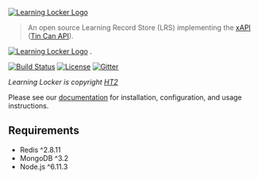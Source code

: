 [![Learning Locker Logo](https://i.imgur.com/hP1yFKL.png)](http://learninglocker.net)
> An open source Learning Record Store (LRS) implementing the [xAPI](https://github.com/adlnet/xAPI-Spec/blob/master/xAPI.md) ([Tin Can API](http://tincanapi.com/)).

[![Learning Locker Logo](https://www.ht2labs.com/wp-content/uploads/2018/12/Open-Source-Awards-GitHub.png)](http://bit.ly/LLosAwards)
.

[![Build Status](https://travis-ci.org/LearningLocker/learninglocker.svg?branch=master)](https://travis-ci.org/LearningLocker/learninglocker)
[![License](https://poser.pugx.org/learninglocker/learninglocker/license.svg)](http://opensource.org/licenses/GPL-3.0)
[![Gitter](https://badges.gitter.im/Join%20Chat.svg)](https://gitter.im/LearningLocker/learninglocker?utm_source=badge&utm_medium=badge&utm_campaign=pr-badge&utm_content=badge)

*Learning Locker is copyright [HT2](https://ht2labs.com)*

Please see our [documentation](http://docs.learninglocker.net) for installation, configuration, and usage instructions.

## Requirements
- Redis ^2.8.11
- MongoDB ^3.2
- Node.js ^6.11.3
